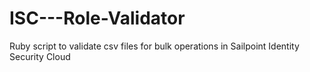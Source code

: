 # ISC---Role-Validator
Ruby script to validate csv files for bulk operations in Sailpoint Identity Security Cloud
